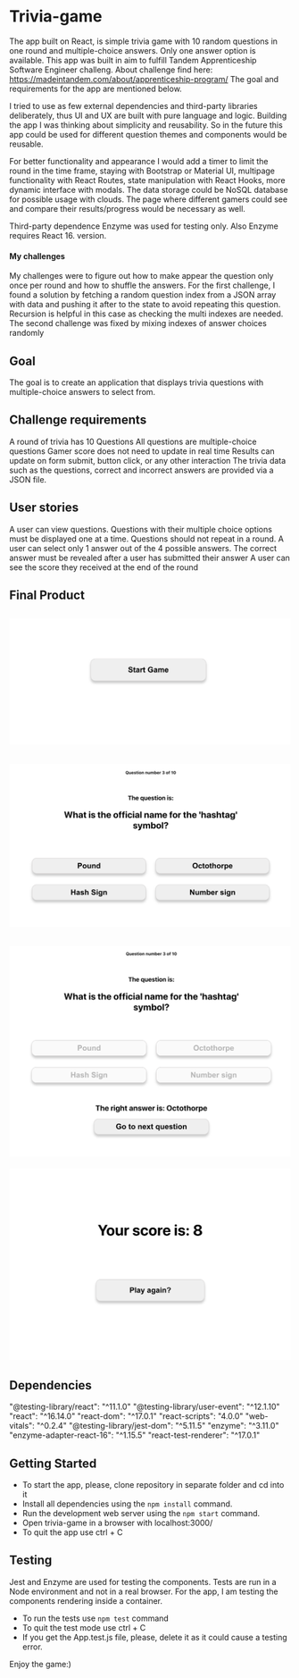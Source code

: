# Trivia-game
The app built on React, is simple trivia game with 10 random questions in one round and multiple-choice answers. Only one answer option is available.
This app was built in aim to fulfill Tandem Apprenticeship Software Engineer challeng. About challenge find here:
https://madeintandem.com/about/apprenticeship-program/
The goal and requirements for the app are mentioned below.

I tried to use as few external dependencies and third-party libraries deliberately, thus UI and UX are built with pure language and logic. Building the app I was thinking about simplicity and reusability. So in the future this app could be used for different question themes and components would be reusable.

For better functionality and appearance I would add a timer to limit the round in the time frame, staying with Bootstrap or Material UI, multipage functionality with React Routes, state manipulation with React Hooks, more dynamic interface with modals. The data storage could be NoSQL database for possible usage with clouds. The page where different gamers could see and compare their results/progress would be necessary as well. 

Third-party dependence Enzyme was used for testing only. Also Enzyme requires React 16. version.

#### My challenges
My challenges were to figure out how to make appear the question only once per round and how to shuffle the answers. For the first challenge, I found a solution by fetching a random question index from a JSON array with data and pushing it after to the state to avoid repeating this question. Recursion is helpful in this case as checking the multi indexes are needed. The second challenge was fixed by mixing indexes of answer choices randomly 



## Goal
The goal is to create an application that displays trivia questions with multiple-choice answers to select from.

 ## Challenge requirements
A round of trivia has 10 Questions
All questions are multiple-choice questions
Gamer score does not need to update in real time
Results can update on form submit, button click, or any other interaction
The trivia data such as the questions, correct and incorrect answers are provided via a JSON file.

## User stories 
A user can view questions.
Questions with their multiple choice options must be displayed one at a time. Questions should not repeat in a round.
A user can select only 1 answer out of the 4 possible answers.
The correct answer must be revealed after a user has submitted their answer A user can see the score they received at the end of the round

## Final Product
!["Start page"](/images/startpage.png)
-------------------------------------
!["Question page"](/images/questionshown.png)
-------------------------------------
!["Question with answer shown page"](/images/answershown.png)
-------------------------------------
!["Score page"](/images/scoreshown.png)

## Dependencies

"@testing-library/react": "^11.1.0"
"@testing-library/user-event": "^12.1.10"
"react": "^16.14.0"
"react-dom": "^17.0.1"
"react-scripts": "4.0.0"
"web-vitals": "^0.2.4"
"@testing-library/jest-dom": "^5.11.5"
"enzyme": "^3.11.0"
"enzyme-adapter-react-16": "^1.15.5"
"react-test-renderer": "^17.0.1"

## Getting Started
- To start the app, please, clone repository in separate folder and cd into it 
- Install all dependencies using the `npm install` command.
- Run the development web server using the `npm start` command.
- Open trivia-game in a browser with localhost:3000/
- To quit the app use ctrl + C

## Testing

Jest and Enzyme are used for testing the components. Tests are run in a Node environment and not in a real browser. For the app, I am testing the components rendering inside a container.
- To run the tests use `npm test` command
- To quit the test mode use ctrl + C
- If you get the App.test.js file, please, delete it as it could cause a testing error.

Enjoy the game:)
